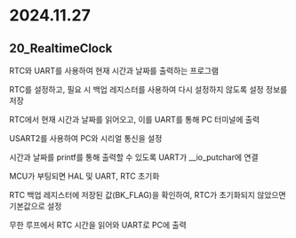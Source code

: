 # 2024.11.27

## 20_RealtimeClock

RTC와 UART를 사용하여 현재 시간과 날짜를 출력하는 프로그램

RTC를 설정하고, 필요 시 백업 레지스터를 사용하여 다시 설정하지 않도록 설정 정보를 저장

RTC에서 현재 시간과 날짜를 읽어오고, 이를 UART를 통해 PC 터미널에 출력

USART2를 사용하여 PC와 시리얼 통신을 설정

시간과 날짜를 printf를 통해 출력할 수 있도록 UART가 __io_putchar에 연결

MCU가 부팅되면 HAL 및 UART, RTC 초기화

RTC 백업 레지스터에 저장된 값(BK_FLAG)을 확인하여, RTC가 초기화되지 않았으면 기본값으로 설정

무한 루프에서 RTC 시간을 읽어와 UART로 PC에 출력
